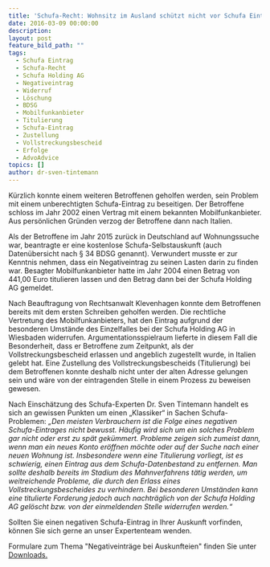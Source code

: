 ```yaml
---
title: 'Schufa-Recht: Wohnsitz im Ausland schützt nicht vor Schufa Eintrag'
date: 2016-03-09 00:00:00
description:
layout: post
feature_bild_path: ""
tags:
  - Schufa Eintrag
  - Schufa-Recht
  - Schufa Holding AG
  - Negativeintrag
  - Widerruf
  - Löschung
  - BDSG
  - Mobilfunkanbieter
  - Titulierung
  - Schufa-Eintrag
  - Zustellung
  - Vollstreckungsbescheid
  - Erfolge
  - AdvoAdvice
topics: []
author: dr-sven-tintemann
---
```



Kürzlich konnte einem weiteren Betroffenen geholfen werden, sein Problem mit einem unberechtigten Schufa-Eintrag zu beseitigen. Der Betroffene schloss im Jahr 2002 einen Vertrag mit einem bekannten Mobilfunkanbieter. Aus persönlichen Gründen verzog der Betroffene dann nach Italien.

Als der Betroffene im Jahr 2015 zurück in Deutschland auf Wohnungssuche war, beantragte er eine kostenlose Schufa-Selbstauskunft (auch Datenübersicht nach § 34 BDSG genannt). Verwundert musste er zur Kenntnis nehmen, dass ein Negativeintrag zu seinen Lasten darin zu finden war. Besagter Mobilfunkanbieter hatte im Jahr 2004 einen Betrag von 441,00 Euro titulieren lassen und den Betrag dann bei der Schufa Holding AG gemeldet.

Nach Beauftragung von Rechtsanwalt Klevenhagen konnte dem Betroffenen bereits mit dem ersten Schreiben geholfen werden. Die rechtliche Vertretung des Mobilfunkanbieters, hat den Eintrag aufgrund der besonderen Umstände des Einzelfalles bei der Schufa Holding AG in Wiesbaden widerrufen. Argumentationsspielraum lieferte in diesem Fall die Besonderheit, dass er Betroffene zum Zeitpunkt, als der Vollstreckungsbescheid erlassen und angeblich zugestellt wurde, in Italien gelebt hat. Eine Zustellung des Vollstreckungsbescheids (Titulierung) bei dem Betroffenen konnte deshalb nicht unter der alten Adresse gelungen sein und wäre von der eintragenden Stelle in einem Prozess zu beweisen gewesen.

Nach Einschätzung des Schufa-Experten Dr. Sven Tintemann handelt es sich an gewissen Punkten um einen „Klassiker“ in Sachen Schufa-Problemen: *„Den meisten Verbrauchern ist die Folge eines negativen Schufa-Eintrages nicht bewusst. Häufig wird sich um ein solches Problem gar nicht oder erst zu spät gekümmert. Probleme zeigen sich zumeist dann, wenn man ein neues Konto eröffnen möchte oder auf der Suche nach einer neuen Wohnung ist. Insbesondere wenn eine Titulierung vorliegt, ist es schwierig, einen Eintrag aus dem Schufa-Datenbestand zu entfernen. Man sollte deshalb bereits im Stadium des Mahnverfahrens tätig werden, um weitreichende Probleme, die durch den Erlass eines Vollstreckungsbescheides zu verhindern. Bei besonderen Umständen kann eine titulierte Forderung jedoch auch nachträglich von der Schufa Holding AG gelöscht bzw. von der einmeldenden Stelle widerrufen werden.“*

Sollten Sie einen negativen Schufa-Eintrag in Ihrer Auskunft vorfinden, können Sie sich gerne an unser Expertenteam wenden.

Formulare zum Thema "Negativeinträge bei Auskunfteien" finden Sie unter [Downloads.](http://advoadvice.de/#formulare "Link zu unseren Formularen")